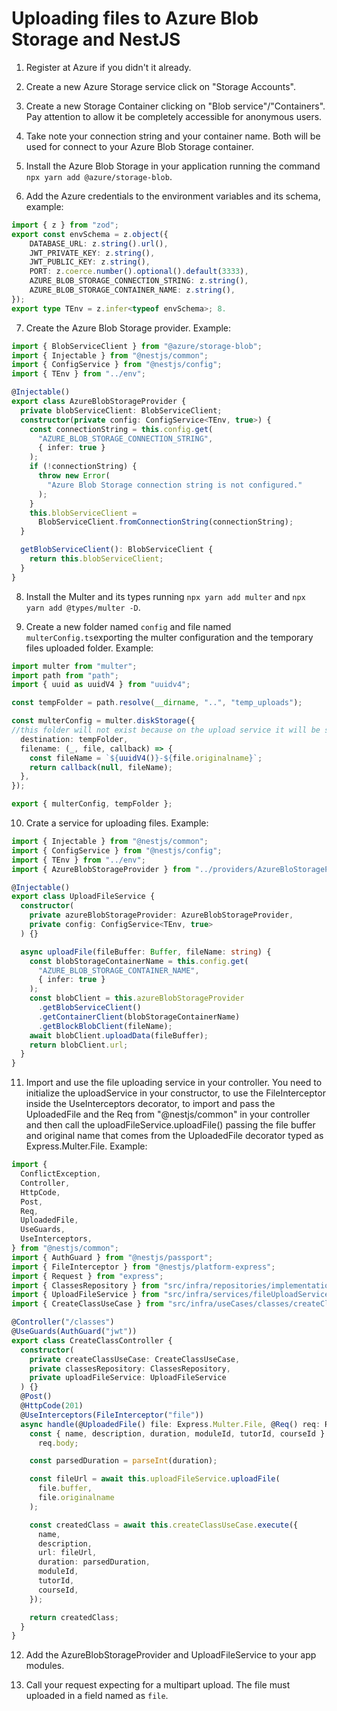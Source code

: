 # Uploading files to Azure Blob Storage and NestJS

1. Register at Azure if you didn't it already.

2. Create a new Azure Storage service click on "Storage Accounts".

3. Create a new Storage Container clicking on "Blob service"/"Containers". Pay attention to allow it be completely accessible for anonymous users.
   
4. Take note your connection string and your container name. Both will be used for connect to your Azure Blob Storage container.
   
5. Install the Azure Blob Storage in your application running the command `npx yarn add @azure/storage-blob`.
   
6. Add the Azure credentials to the environment variables and its schema, example:
```typescript
import { z } from "zod";
export const envSchema = z.object({
    DATABASE_URL: z.string().url(),
    JWT_PRIVATE_KEY: z.string(),
    JWT_PUBLIC_KEY: z.string(),
    PORT: z.coerce.number().optional().default(3333),
    AZURE_BLOB_STORAGE_CONNECTION_STRING: z.string(),
    AZURE_BLOB_STORAGE_CONTAINER_NAME: z.string(),
});
export type TEnv = z.infer<typeof envSchema>; 8.
```


7. Create the Azure Blob Storage provider. Example:

```typescript
import { BlobServiceClient } from "@azure/storage-blob";
import { Injectable } from "@nestjs/common";
import { ConfigService } from "@nestjs/config";
import { TEnv } from "../env";

@Injectable()
export class AzureBlobStorageProvider {
  private blobServiceClient: BlobServiceClient;
  constructor(private config: ConfigService<TEnv, true>) {
    const connectionString = this.config.get(
      "AZURE_BLOB_STORAGE_CONNECTION_STRING",
      { infer: true }
    );
    if (!connectionString) {
      throw new Error(
        "Azure Blob Storage connection string is not configured."
      );
    }
    this.blobServiceClient =
      BlobServiceClient.fromConnectionString(connectionString);
  }

  getBlobServiceClient(): BlobServiceClient {
    return this.blobServiceClient;
  }
}
```

8. Install the Multer and its types running `npx yarn add multer` and `npx yarn add @types/multer -D`.

9. Create a new folder named `config` and file named `multerConfig.ts`exporting the multer configuration and the temporary files uploaded folder. Example:

```typescript
import multer from "multer";
import path from "path";
import { uuid as uuidV4 } from "uuidv4";

const tempFolder = path.resolve(__dirname, "..", "temp_uploads");

const multerConfig = multer.diskStorage({
//this folder will not exist because on the upload service it will be stored in memory through Buffer
  destination: tempFolder,
  filename: (_, file, callback) => {
    const fileName = `${uuidV4()}-${file.originalname}`;
    return callback(null, fileName);
  },
});

export { multerConfig, tempFolder };
```
10. Crate a service for uploading files. Example:
```typescript
import { Injectable } from "@nestjs/common";
import { ConfigService } from "@nestjs/config";
import { TEnv } from "../env";
import { AzureBlobStorageProvider } from "../providers/AzureBloStorageProvider";

@Injectable()
export class UploadFileService {
  constructor(
    private azureBlobStorageProvider: AzureBlobStorageProvider,
    private config: ConfigService<TEnv, true>
  ) {}

  async uploadFile(fileBuffer: Buffer, fileName: string) {
    const blobStorageContainerName = this.config.get(
      "AZURE_BLOB_STORAGE_CONTAINER_NAME",
      { infer: true }
    );
    const blobClient = this.azureBlobStorageProvider
      .getBlobServiceClient()
      .getContainerClient(blobStorageContainerName)
      .getBlockBlobClient(fileName);
    await blobClient.uploadData(fileBuffer);
    return blobClient.url;
  }
}
```
11. Import and use the file uploading service in your controller. You need to initialize the uploadService in your constructor, to use the FileInterceptor inside the UseInterceptors decorator, to import and pass the UploadedFile and the Req from  "@nestjs/common" in your controller and then call the  uploadFileService.uploadFile()  passing the file buffer and original name that comes from the  UploadedFile decorator typed as Express.Multer.File. Example:
```typescript
import {
  ConflictException,
  Controller,
  HttpCode,
  Post,
  Req,
  UploadedFile,
  UseGuards,
  UseInterceptors,
} from "@nestjs/common";
import { AuthGuard } from "@nestjs/passport";
import { FileInterceptor } from "@nestjs/platform-express";
import { Request } from "express";
import { ClassesRepository } from "src/infra/repositories/implementations/classesRepository";
import { UploadFileService } from "src/infra/services/fileUploadService";
import { CreateClassUseCase } from "src/infra/useCases/classes/createClassUseCase";

@Controller("/classes")
@UseGuards(AuthGuard("jwt"))
export class CreateClassController {
  constructor(
    private createClassUseCase: CreateClassUseCase,
    private classesRepository: ClassesRepository,
    private uploadFileService: UploadFileService
  ) {}
  @Post()
  @HttpCode(201)
  @UseInterceptors(FileInterceptor("file"))
  async handle(@UploadedFile() file: Express.Multer.File, @Req() req: Request) {
    const { name, description, duration, moduleId, tutorId, courseId } =
      req.body;

    const parsedDuration = parseInt(duration);

    const fileUrl = await this.uploadFileService.uploadFile(
      file.buffer,
      file.originalname
    );

    const createdClass = await this.createClassUseCase.execute({
      name,
      description,
      url: fileUrl,
      duration: parsedDuration,
      moduleId,
      tutorId,
      courseId,
    });

    return createdClass;
  }
}
```

12. Add the AzureBlobStorageProvider and UploadFileService to your app modules.

13. Call your request expecting for a multipart upload. The file must uploaded in a field named as `file`.
